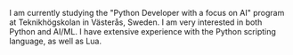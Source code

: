 I am currently studying the "Python Developer with a focus on AI" program at Teknikhögskolan in Västerås, Sweden. I am very interested in both Python and AI/ML. I have extensive experience with the Python scripting language, as well as Lua.

